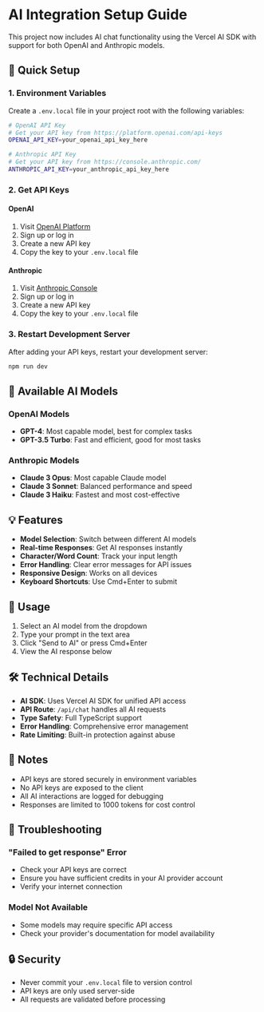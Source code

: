 # AI Integration Setup Guide

This project now includes AI chat functionality using the Vercel AI SDK with support for both OpenAI and Anthropic models.

## 🚀 Quick Setup

### 1. Environment Variables

Create a `.env.local` file in your project root with the following variables:

```bash
# OpenAI API Key
# Get your API key from https://platform.openai.com/api-keys
OPENAI_API_KEY=your_openai_api_key_here

# Anthropic API Key
# Get your API key from https://console.anthropic.com/
ANTHROPIC_API_KEY=your_anthropic_api_key_here
```

### 2. Get API Keys

#### OpenAI

1. Visit [OpenAI Platform](https://platform.openai.com/api-keys)
2. Sign up or log in
3. Create a new API key
4. Copy the key to your `.env.local` file

#### Anthropic

1. Visit [Anthropic Console](https://console.anthropic.com/)
2. Sign up or log in
3. Create a new API key
4. Copy the key to your `.env.local` file

### 3. Restart Development Server

After adding your API keys, restart your development server:

```bash
npm run dev
```

## 🤖 Available AI Models

### OpenAI Models

- **GPT-4**: Most capable model, best for complex tasks
- **GPT-3.5 Turbo**: Fast and efficient, good for most tasks

### Anthropic Models

- **Claude 3 Opus**: Most capable Claude model
- **Claude 3 Sonnet**: Balanced performance and speed
- **Claude 3 Haiku**: Fastest and most cost-effective

## 💡 Features

- **Model Selection**: Switch between different AI models
- **Real-time Responses**: Get AI responses instantly
- **Character/Word Count**: Track your input length
- **Error Handling**: Clear error messages for API issues
- **Responsive Design**: Works on all devices
- **Keyboard Shortcuts**: Use Cmd+Enter to submit

## 🔧 Usage

1. Select an AI model from the dropdown
2. Type your prompt in the text area
3. Click "Send to AI" or press Cmd+Enter
4. View the AI response below

## 🛠️ Technical Details

- **AI SDK**: Uses Vercel AI SDK for unified API access
- **API Route**: `/api/chat` handles all AI requests
- **Type Safety**: Full TypeScript support
- **Error Handling**: Comprehensive error management
- **Rate Limiting**: Built-in protection against abuse

## 📝 Notes

- API keys are stored securely in environment variables
- No API keys are exposed to the client
- All AI interactions are logged for debugging
- Responses are limited to 1000 tokens for cost control

## 🚨 Troubleshooting

### "Failed to get response" Error

- Check your API keys are correct
- Ensure you have sufficient credits in your AI provider account
- Verify your internet connection

### Model Not Available

- Some models may require specific API access
- Check your provider's documentation for model availability

## 🔒 Security

- Never commit your `.env.local` file to version control
- API keys are only used server-side
- All requests are validated before processing
